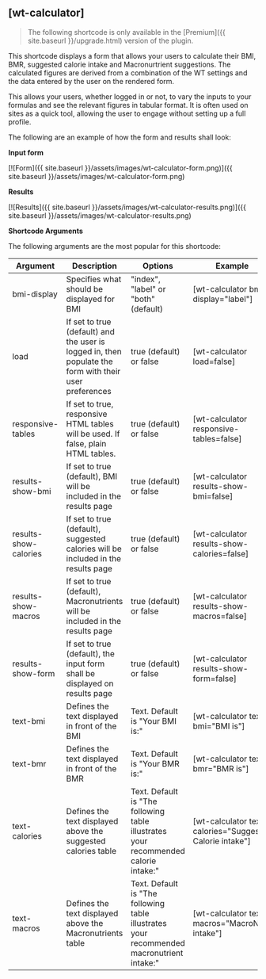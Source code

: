 ## [wt-calculator]

> The following shortcode is only available in the [Premium]({{ site.baseurl }}/upgrade.html) version of the plugin.

This shortcode displays a form that allows your users to calculate their BMI, BMR, suggested calorie intake and Macronurtrient suggestions. The calculated figures are derived from a combination of the WT settings and the data entered by the user on the rendered form.

This allows your users, whether logged in or not, to vary the inputs to your formulas and see the relevant figures in tabular format. It is often used on sites as a quick tool, allowing the user to engage without setting up a full profile. 

The following are an example of how the form and results shall look:

**Input form**

[![Form]({{ site.baseurl }}/assets/images/wt-calculator-form.png)]({{ site.baseurl }}/assets/images/wt-calculator-form.png)

**Results**

[![Results]({{ site.baseurl }}/assets/images/wt-calculator-results.png)]({{ site.baseurl }}/assets/images/wt-calculator-results.png)

 **Shortcode Arguments**
 
The following arguments are the most popular for this shortcode:
 
| Argument | Description | Options | Example |
|--|--|--|--|
|bmi-display|Specifies what should be displayed for BMI|"index", "label" or "both" (default)| [wt-calculator bmi-display="label"]
|load|If set to true (default) and the user is logged in, then populate the form with their user preferences|true (default) or false|[wt-calculator load=false]
|responsive-tables|If set to true, responsive HTML tables will be used. If false, plain HTML tables.|true (default) or false|[wt-calculator responsive-tables=false]
|results-show-bmi|If set to true (default), BMI will be included in the results page|true (default) or false|[wt-calculator results-show-bmi=false]
|results-show-calories|If set to true (default), suggested calories will be included in the results page|true (default) or false|[wt-calculator results-show-calories=false]
|results-show-macros|If set to true (default), Macronutrients will be included in the results page|true (default) or false|[wt-calculator results-show-macros=false]
|results-show-form|If set to true (default), the input form shall be displayed on results page|true (default) or false|[wt-calculator results-show-form=false]
|text-bmi|Defines the text displayed in front of the BMI|Text. Default is "Your BMI is:"|[wt-calculator text-bmi="BMI is"]
|text-bmr|Defines the text displayed in front of the BMR|Text. Default is "Your BMR is:"|[wt-calculator text-bmr="BMR is"]
|text-calories|Defines the text displayed above the suggested calories table|Text. Default is "The following table illustrates your recommended calorie intake:"|[wt-calculator text-calories="Suggested Calorie intake"]
|text-macros|Defines the text displayed above the Macronutrients table|Text. Default is "The following table illustrates your recommended macronutrient intake:"|[wt-calculator text-macros="MacroN intake"]